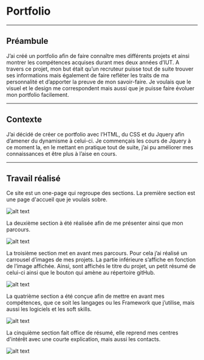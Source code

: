 # Portfolio

***
## Préambule 
J’ai créé un portfolio afin de faire connaître mes différents projets et ainsi montrer les compétences acquises durant mes deux années d’IUT. A travers ce projet, mon but était qu’un recruteur puisse tout de suite trouver ses informations mais également de faire refléter les traits de ma personnalité et d’apporter la preuve de mon savoir-faire. Je voulais que le visuel et le design me correspondent mais aussi que je puisse faire évoluer mon portfolio facilement.

***
## Contexte
J’ai décidé de créer ce portfolio avec l’HTML, du CSS et du Jquery afin d’amener du dynamisme à celui-ci. Je commençais les cours de Jquery à ce moment la, en le mettant en pratique tout de suite, j’ai pu améliorer mes connaissances et être plus à l’aise en cours. 

***
## Travail réalisé 
Ce site est un one-page qui regroupe des sections. 
La première section est une page d'accueil que je voulais sobre. 

![alt text](https://github.com/manon-deleest/blibliotheque-/blob/master/image/screen2.png)

La deuxième section à été réalisée afin de me présenter ainsi que mon parcours. 
 
![alt text](https://github.com/manon-deleest/blibliotheque-/blob/master/image/screen2.png)
 
La troisième section met en avant mes parcours. Pour cela j’ai réalisé un carrousel d’images de mes projets. La partie inférieure s’affiche en fonction de l’image affichée. Ainsi, sont affichés le titre du projet, un petit résumé de celui-ci ainsi que le bouton qui amène au répertoire gitHub. 

![alt text](https://github.com/manon-deleest/blibliotheque-/blob/master/image/screen2.png)

La quatrième section a été conçue afin de mettre en avant mes compétences, que ce soit les langages ou les Framework que j’utilise, mais aussi les logiciels et les soft skills. 

![alt text](https://github.com/manon-deleest/blibliotheque-/blob/master/image/screen2.png)

La cinquième section fait office de résumé, elle reprend mes centres d'intérêt avec une courte explication, mais aussi les contacts. 

![alt text](https://github.com/manon-deleest/blibliotheque-/blob/master/image/screen2.png)


